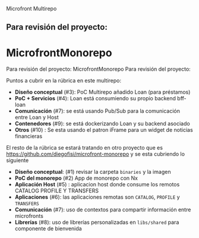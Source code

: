 Microfront Multirepo

## Para revisión del proyecto:

# MicrofrontMonorepo

Para revisión del proyecto:
MicrofrontMonorepo
Para revisión del proyecto:

Puntos a cubrir en la rúbrica en este multirepo:

* **Diseño conceptual** (#3): PoC Multirepo añadido Loan (para préstamos)
* **PoC + Servicios** (#4): Loan está consumiendo su propio backend bff-loan
* **Comunicación** (#7): se está usando Pub/Sub para la comunicación entre Loan y Host
* **Contenedores** (#9): se está dockerizando Loan y su backend asociado
* **Otros** (#10) : Se esta usando el patron iFrame para un widget de noticias financieras
  
El resto de la rúbrica se estará tratando en otro proyecto que es https://github.com/diegofisi/microfront-monorepo y se esta cubriendo lo siguiente
* **Diseño conceptual**: (#1) revisar la carpeta `binaries` y la imagen 
* **PoC del monorepo** (#2) App de monorepo con Nx
* **Aplicación Host** (#5) : aplicacion host donde consume los remotos CATALOG PROFILE Y TRANSFERS
* **Aplicaciones** (#6): las aplicaciones remotas son `CATALOG`, `PROFILE` y `TRANSFERS`
* **Comunicación** (#7): uso de contextos para compartir información entre microfronts
* **Librerías** (#8): uso de librerías personalizadas en `libs/shared` para componente de bienvenida


